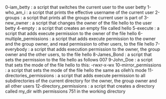 0-iam_betty : a script that switches the current user to the user betty
1-who_am_i : a script that prints the effective username of the current user
2-groups : a script that prints all the groups the current user is part of
3-new_owner : a script that changes the owner of the file hello to the user betty
4-empty : a script that creates an empty file called hello
5-execute : a script that adds execute permission to the owner of the file hello
6-multiple_permissions : a script that adds execute permission to the owner and the group owner, and read permission to other users, to the file hello
7-everybody : a script that adds execution permission to the owner, the group owner and the other users, to the file hello
8-James_Bond : a script that sets the permission to the file hello as follows 007
9-John_Doe : a script that sets the mode of the file hello to this: -rwxr-x-wx
10-mirror_permissions : a script that sets the mode of the file hello the same as olleh’s mode
11-directories_permissions :  a script that adds execute permission to all subdirectories of the current directory for the owner, the group owner and all other users
12-directory_permissions : a script that creates a directory called my_dir with permissions 751 in the working directory

